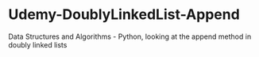 # Udemy-DoublyLinkedList-Append
Data Structures and Algorithms - Python, looking at the append method in doubly linked lists
